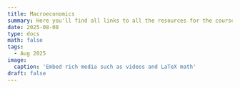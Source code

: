 ```yaml
---
title: Macroeconomics
summary: Here you'll find all links to all the resources for the course!
date: 2025-08-08
type: docs
math: false
tags:
  - Aug 2025
image:
  caption: 'Embed rich media such as videos and LaTeX math'
draft: false
---
```



